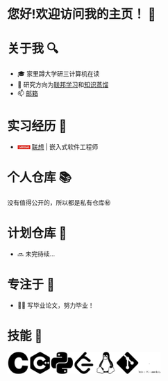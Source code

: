 # 您好!欢迎访问我的主页！  👋

# 关于我  🔍

- 🎓 家里蹲大学研三计算机在读
- 🧐 研究方向为[联邦学习](https://en.wikipedia.org/wiki/Federated_learning)和[知识蒸馏](https://arxiv.org/abs/1503.02531)
- 📫 [邮箱](jyliang22@qq.com)


# 实习经历 💼

- <img src="../image/Lenovo.jpg" width="6%" /> [联想](https://www.lenovo.com/us/en/) | 嵌入式软件工程师


# 个人仓库 📚

没有值得公开的，所以都是私有仓库㊙️


# 计划仓库 🚩

- 🔜 未完待续...


# 专注于 🎯

- 😵‍💫 写毕业论文，努力毕业！


# 技能 🧰

<div style="display: flex;">
  <img src="../image/c.svg" width="10%" />
  <img src="../image/cplusplus.svg" width="10%" />
  <img src="../image/python.svg" width="10%" />
  <img src="../image/leetcode.svg" width="10%" />
  <img src="../image/linux.svg" width="10%" />
  <img src="../image/git.svg" width="10%" />
  <img src="../image/dot.svg" width="10%" />
</div>
